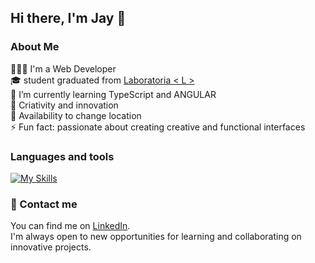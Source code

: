 ## Hi there, I'm Jay 👋

### About Me

👩🏻‍💻 I'm a Web Developer <br>
🎓 student graduated from [Laboratoria < L >](https://www.laboratoria.la/br) <br>
🌱 I’m currently learning TypeScript and ANGULAR <br>
🎯 Criativity and innovation <br>
💼 Availability to change location <br>
⚡ Fun fact: passionate about creating creative and functional interfaces <br>

### Languages ​​and tools

[![My Skills](https://skillicons.dev/icons?i=html,css,javascript,typescript,nodejs,angular,firebase,vite,vercel,jest,git,bootstrap,figma,vscode,trello&theme=dark)](https://skillicons.dev)

### 📩 Contact me

You can find me on [LinkedIn](https://www.linkedin.com/in/jayanny-santana/). <br>
I'm always open to new opportunities for learning and collaborating on innovative projects.
